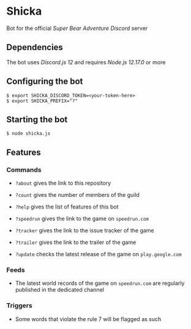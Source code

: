 # Shicka

Bot for the official *Super Bear Adventure* *Discord* server

## Dependencies

The bot uses *Discord.js 12* and requires *Node.js 12.17.0* or more

## Configuring the bot

```shell
$ export SHICKA_DISCORD_TOKEN=<your-token-here>
$ export SHICKA_PREFIX="?"
```

## Starting the bot

```shell
$ node shicka.js
```

## Features

### Commands

- `?about` gives the link to this repository

- `?count` gives the number of members of the guild

- `?help` gives the list of features of this bot

- `?speedrun` gives the link to the game on `speedrun.com`

- `?tracker` gives the link to the issue tracker of the game

- `?trailer` gives the link to the trailer of the game

- `?update` checks the latest release of the game on `play.google.com`

### Feeds

- The latest world records of the game on `speedrun.com` are regularly published in the dedicated channel

### Triggers

- Some words that violate the rule 7 will be flagged as such
